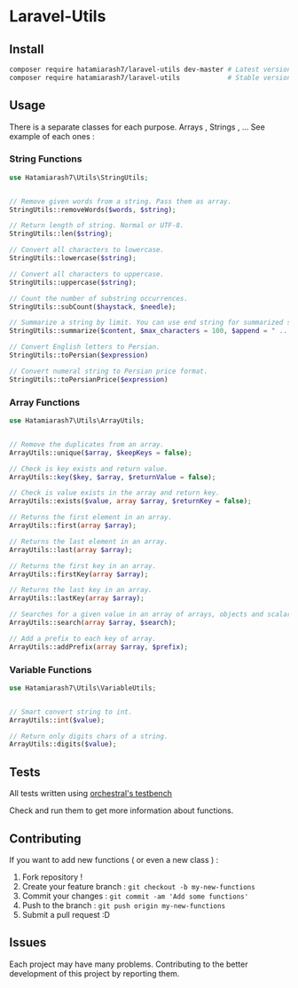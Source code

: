 # Laravel-Utils

## Install

```sh
composer require hatamiarash7/laravel-utils dev-master # Latest version
composer require hatamiarash7/laravel-utils            # Stable version
```

## Usage

There is a separate classes for each purpose. Arrays , Strings , … See example of each ones :

### String Functions

```php
use Hatamiarash7\Utils\StringUtils;


// Remove given words from a string. Pass them as array.
StringUtils::removeWords($words, $string);

// Return length of string. Normal or UTF-8.
StringUtils::len($string);

// Convert all characters to lowercase.
StringUtils::lowercase($string);

// Convert all characters to uppercase.
StringUtils::uppercase($string);

// Count the number of substring occurrences.
StringUtils::subCount($haystack, $needle);

// Summarize a string by limit. You can use end string for summarized string.
StringUtils::summarize($content, $max_characters = 100, $append = " ...")

// Convert English letters to Persian.
StringUtils::toPersian($expression)

// Convert numeral string to Persian price format.
StringUtils::toPersianPrice($expression)
```

### Array  Functions

```php
use Hatamiarash7\Utils\ArrayUtils;


// Remove the duplicates from an array.
ArrayUtils::unique($array, $keepKeys = false);

// Check is key exists and return value.
ArrayUtils::key($key, $array, $returnValue = false);

// Check is value exists in the array and return key.
ArrayUtils::exists($value, array $array, $returnKey = false);

// Returns the first element in an array.
ArrayUtils::first(array $array);

// Returns the last element in an array.
ArrayUtils::last(array $array);

// Returns the first key in an array.
ArrayUtils::firstKey(array $array);

// Returns the last key in an array.
ArrayUtils::lastKey(array $array);

// Searches for a given value in an array of arrays, objects and scalar values.
ArrayUtils::search(array $array, $search);

// Add a prefix to each key of array.
ArrayUtils::addPrefix(array $array, $prefix);
```

### Variable  Functions

```php
use Hatamiarash7\Utils\VariableUtils;


// Smart convert string to int.
ArrayUtils::int($value);

// Return only digits chars of a string.
ArrayUtils::digits($value);
```

## Tests

All tests written using [orchestral's testbench](https://github.com/orchestral/testbench)

Check and run them to get more information about functions.

## Contributing

If you want to add new functions ( or even a new class ) :

1. Fork repository !  
2. Create your feature branch : `git checkout -b my-new-functions`  
3. Commit your changes : `git commit -am 'Add some functions'`    
4. Push to the branch : `git push origin my-new-functions`  
5. Submit a pull request :D  

## Issues

Each project may have many problems. Contributing to the better development of this project by reporting them.
